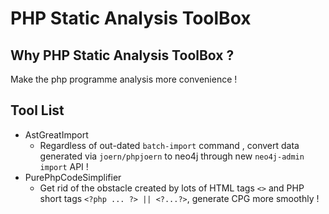# PHP Static Analysis ToolBox

## Why PHP Static Analysis ToolBox ?

Make the php programme analysis more convenience !

## Tool List

- AstGreatImport
     - Regardless of out-dated `batch-import` command , convert data generated via `joern/phpjoern` to neo4j through new `neo4j-admin import` API !
- PurePhpCodeSimplifier
    - Get rid of the obstacle created by lots of HTML tags `<>` and PHP short tags `<?php ... ?> || <?...?>`, generate CPG more smoothly ! 
